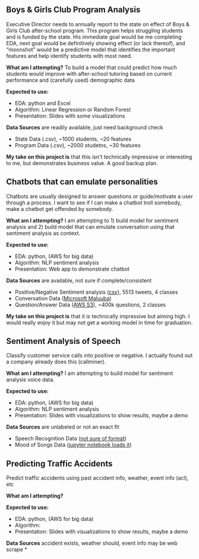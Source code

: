 ## Boys & Girls Club Program Analysis

Executive Director needs to annually report to the state on effect of Boys & Girls Club after-school program. This program helps struggling students and is funded by the state. His immediate goal would be me completing EDA, next goal would be definitively showing effect (or lack thereof), and “moonshot” would be a predictive model that identifies the important features and help identify students with most need.

**What am I attempting?** To build a model that could predict how much students would improve with after-school tutoring based on current performance and (carefully used) demographic data

**Expected to use:**
* EDA: python and Excel
* Algorithm: Linear Regression or Random Forest
* Presentation: Slides with some visualizations

**Data Sources** are readily available, just need background check
* State Data (.csv), ~1000 students, ~20 features
* Program Data (.csv), ~2000 studetns, ~30 features

**My take on this project is** that this isn't technically impressive or interesting to me, but demonstrates business value. A good backup plan.

## Chatbots that can emulate personalities

Chatbots are usually designed to answer questions or guide/motivate a user through a process. I want to see if I can make a chatbot troll somebody, make a chatbot get offended by somebody.

**What am I attempting?** I am attempting to 1) build model for sentiment analysis and 2) build model that can emulate conversation using that sentiment analysis as context.

**Expected to use:**
* EDA: python, (AWS for big data)
* Algorithm: NLP sentiment analysis
* Presentation: Web app to demonstrate chatbot

**Data Sources** are available, not sure if complete/consistent
* Positive/Negative Sentiment analysis ([csv](http://www.sananalytics.com/lab/twitter-sentiment/)), 5513 tweets, 4 classes
* Conversation Data ([Microsoft Maluuba](https://datasets.maluuba.com/Frames/dl))
* Question/Answer Data ([AWS S3](https://data.quora.com/First-Quora-Dataset-Release-Question-Pairs)), ~400k questions, 2 classes

**My take on this project is** that it is technically impressive but aiming high. I would really enjoy it but may not get a working model in time for graduation.

## Sentiment Analysis of Speech

Classify customer service calls into positive or negative. I actually found out a company already does this (callminer).

**What am I attempting?** I am attempting to build model for sentiment analysis voice data.

**Expected to use:**
* EDA: python, (AWS for big data)
* Algorithm: NLP sentiment analysis
* Presentation: Slides with visualizations to show results, maybe a demo

**Data Sources** are unlabeled or not an exact fit
* Speech Recognition Data ([not sure of format](http://www.voxforge.org/home/downloads/speech/english/davidlynnthomson-20170222-hej#-jNRPfqpMudd0ArtQ0ZusQ))
* Mood of Songs Data ([jupyter notebook loads it](https://github.com/rasbt/musicmood))

## Predicting Traffic Accidents

Predict traffic accidents using past accident info, weather, event info (acl), etc

**What am I attempting?**

**Expected to use:**
* EDA: python, (AWS for big data)
* Algorithm:
* Presentation: Slides with visualizations to show results, maybe a demo

**Data Sources** accident exists, weather should, event info may be web scrape
* 
